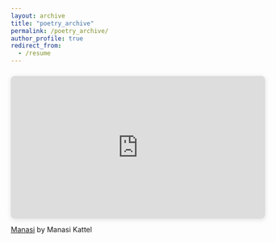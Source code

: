 ```yaml
---
layout: archive
title: "poetry_archive"
permalink: /poetry_archive/
author_profile: true
redirect_from:
  - /resume
---
```


<div style="position: relative; width: 100%; height: 0; padding-top: 56.2225%;
 padding-bottom: 0; box-shadow: 0 2px 8px 0 rgba(63,69,81,0.16); margin-top: 1.6em; margin-bottom: 0.9em; overflow: hidden;
 border-radius: 8px; will-change: transform;">
  <iframe loading="lazy" style="position: absolute; width: 100%; height: 100%; top: 0; left: 0; border: none; padding: 0;margin: 0;"
    src="https:&#x2F;&#x2F;www.canva.com&#x2F;design&#x2F;DAFdBhdf5wI&#x2F;watch?embed" allowfullscreen="allowfullscreen" allow="fullscreen">
  </iframe>
</div>
<a href="https:&#x2F;&#x2F;www.canva.com&#x2F;design&#x2F;DAFdBhdf5wI&#x2F;watch?utm_content=DAFdBhdf5wI&amp;utm_campaign=designshare&amp;utm_medium=embeds&amp;utm_source=link" target="_blank" rel="noopener">Manasi</a> by Manasi Kattel
